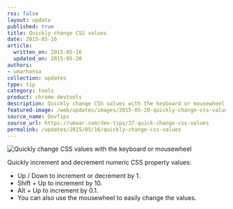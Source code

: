 ```yaml
---
rss: false
layout: update
published: true
title: Quickly change CSS values
date: 2015-05-16
article:
  written_on: 2015-05-16
  updated_on: 2015-05-20
authors:
- umarhansa
collection: updates
type: tip
category: tools
product: chrome-devtools
description: Quickly change CSS values with the keyboard or mousewheel
featured-image: /web/updates/images/2015-05-20-quickly-change-css-values-with-the-keyboard-or-mousewheel/quick-change-css-values.gif
source_name: DevTips
source_url: https://umaar.com/dev-tips/37-quick-change-css-values
permalink: /updates/2015/05/16/quickly-change-css-values
---
```

<img src="/web/updates/images/2015-05-20-quickly-change-css-values-with-the-keyboard-or-mousewheel/quick-change-css-values.gif" alt="Quickly change CSS values with the keyboard or mousewheel">

Quickly increment and decrement numeric CSS property values:

<ul>
<li>Up / Down to increment or decrement by 1.</li>
<li>Shift + Up to increment by 10.</li>
<li>Alt + Up to increment by 0.1.</li>
<li>You can also use the mousewheel to easily change the values.</li>
</ul>